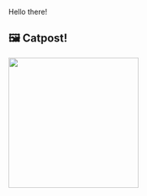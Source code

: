 Hello there!



## 🖼️ Catpost!

<sub>
    <img src="https://cdn2.thecatapi.com/images/8vl.jpg" height="256">
</sub>


